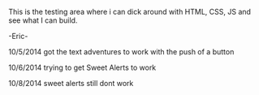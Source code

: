  This is the testing area where i can dick around with HTML, CSS, JS and see what I can build.
 
 -Eric-


10/5/2014
got the text adventures to work with the push of a button

10/6/2014
trying to get Sweet Alerts to work

10/8/2014 sweet alerts still dont work

